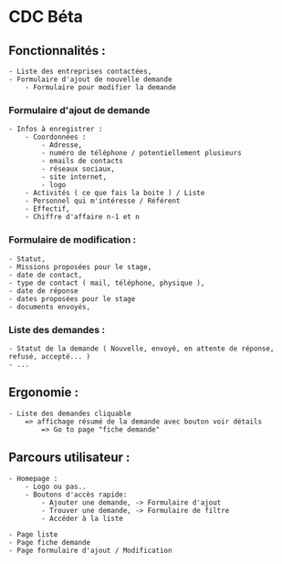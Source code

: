 # CDC Béta
## Fonctionnalités :
    - Liste des entreprises contactées,
    - Formulaire d'ajout de nouvelle demande
        - Formulaire pour modifier la demande 
    
### Formulaire d'ajout de demande 
    - Infos à enregistrer : 
        - Coordonnées :
            - Adresse,
            - numéro de téléphone / potentiellement plusieurs
            - emails de contacts
            - réseaux sociaux,
            - site internet,
            - logo
        - Activités ( ce que fais la boite ) / Liste
        - Personnel qui m'intéresse / Référent
        - Effectif,
        - Chiffre d'affaire n-1 et n
### Formulaire de modification :
    - Statut,
    - Missions proposées pour le stage,
    - date de contact,
    - type de contact ( mail, téléphone, physique ),
    - date de réponse
    - dates proposées pour le stage
    - documents envoyés,
    
### Liste des demandes :
    - Statut de la demande ( Nouvelle, envoyé, en attente de réponse, refusé, accepté... )
    - ...
## Ergonomie : 
    - Liste des demandes cliquable 
        => affichage résumé de la demande avec bouton voir détails
            => Go to page "fiche demande"
## Parcours utilisateur :
    - Homepage : 
        - Logo ou pas.. 
        - Boutons d'accès rapide: 
            - Ajouter une demande, -> Formulaire d'ajout
            - Trouver une demande, -> Formulaire de filtre
            - Accéder à la liste
    
    - Page liste 
    - Page fiche demande 
    - Page formulaire d'ajout / Modification